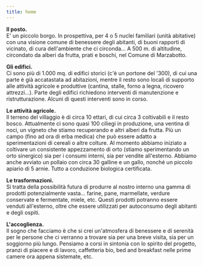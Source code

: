 ```yaml
---
title: home
---
```

  **Il posto.**  
  E' un piccolo borgo. In prospettiva, per 4 o 5 nuclei familiari (unità abitative) con una visione comune di benessere degli abitanti, di buoni rapporti di vicinato, di cura dell'ambiente che ci circonda... A 500 m. di altitudine, circondato da alberi da frutta, prati e boschi, nel Comune di Marzabotto.

  **Gli edifici.**  
  Ci sono più di 1.000 mq. di edifici storici (c'è un portone del '300), di cui una parte è già accatastata ad abitazioni, mentre il resto sono locali di supporto alle attività agricole e produttive (cantina, stalle, forno a legna, ricovero attrezzi...). Parte degli edifici richiedono interventi di manutenzione e ristrutturazione. Alcuni di questi interventi sono in corso.

  **Le attività agricole.**  
  Il terreno del villaggio è di circa 10 ettari, di cui circa 3 coltivabili e il resto bosco. Attualmente ci sono quasi 100 ciliegi in produzione, una ventina di noci, un vigneto che stiamo recuperando e altri alberi da frutta. Più un campo (fino ad ora di erba medica) che può essere adatto a sperimentazioni di cereali o altre colture. Al momento abbiamo iniziato a coltivare un consistente appezzamento di orto (stiamo sperimentando un orto sinergico) sia per i consumi interni, sia per vendite all'esterno. Abbiamo anche avviato un pollaio con circa 30 galline e un gallo, nonché un piccolo apiario di 5 arnie. Tutto a conduzione biologica certificata.

  **Le trasformazioni.**  
  Si tratta della possibilità futura di produrre al nostro interno una gamma di prodotti potenzialmente vasta... farine, pane, marmellate, verdure conservate e fermentate, miele, etc. Questi prodotti potranno essere venduti all'esterno, oltre che essere utilizzati per autoconsumo degli abitanti e degli ospiti.

 **L'accoglienza.**  
 Il sogno che facciamo è che si crei un'atmosfera di benessere e di serenità per le persone che ci verranno a trovare sia per una breve visita, sia per un soggiorno più lungo. Pensiamo a corsi in sintonia con lo spirito del progetto, pranzi di piacere e di lavoro, caffetteria bio, bed and breakfast nelle prime camere ora appena sistemate, etc. 

